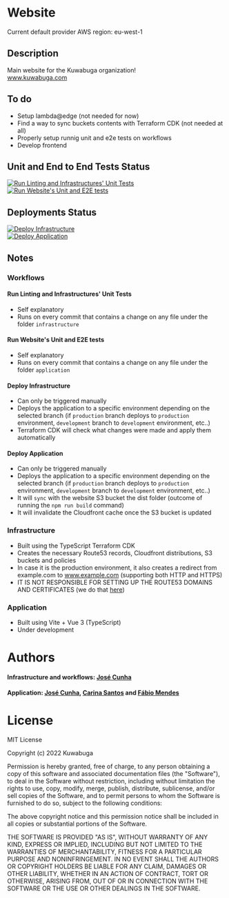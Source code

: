 # Website

Current default provider AWS region: eu-west-1

## Description
Main website for the Kuwabuga organization!<br>
www.kuwabuga.com

## To do
- Setup lambda@edge (not needed for now)
- Find a way to sync buckets contents with Terraform CDK (not needed at all)
- Properly setup runnig unit and e2e tests on workflows
- Develop frontend

## Unit and End to End Tests Status
[![Run Linting and Infrastructures' Unit Tests](https://github.com/Kuwabuga/website/actions/workflows/test_infrastructure.yml/badge.svg?branch=production)](https://github.com/Kuwabuga/website/actions/workflows/test_infrastructure.yml)<br>
[![Run Website's Unit and E2E tests](https://github.com/Kuwabuga/website/actions/workflows/test_application.yml/badge.svg?branch=production)](https://github.com/Kuwabuga/website/actions/workflows/test_application.yml)

## Deployments Status
[![Deploy Infrastructure](https://github.com/Kuwabuga/website/actions/workflows/deploy_infrastructure.yml/badge.svg?branch=production)](https://github.com/Kuwabuga/website/actions/workflows/deploy_infrastructure.yml)<br>
[![Deploy Application](https://github.com/Kuwabuga/website/actions/workflows/deploy_website.yml/badge.svg?branch=production)](https://github.com/Kuwabuga/website/actions/workflows/deploy_website.yml)

## Notes

### Workflows
#### Run Linting and Infrastructures' Unit Tests
- Self explanatory
- Runs on every commit that contains a change on any file under the folder `infrastructure`
#### Run Website's Unit and E2E tests
- Self explanatory
- Runs on every commit that contains a change on any file under the folder `application`
#### Deploy Infrastructure
- Can only be triggered manually
- Deploys the application to a specific environment depending on the selected branch (if `production` branch deploys to `production` environment, `development` branch to `development` environment, etc..)
- Terraform CDK will check what changes were made and apply them automatically
#### Deploy Application
- Can only be triggered manually
- Deploys the application to a specific environment depending on the selected branch (if `production` branch deploys to `production` environment, `development` branch to `development` environment, etc..)
- It will `sync` with the website S3 bucket the dist folder (outcome of running the `npm run build` command)
- It will invalidate the Cloudfront cache once the S3 bucket is updated

### Infrastructure
- Built using the TypeScript Terraform CDK
- Creates the necessary Route53 records, Cloudfront distributions, S3 buckets and policies
- In case it is the production environment, it also creates a redirect from example.com to www.example.com (supporting both HTTP and HTTPS)
- IT IS NOT RESPONSIBLE FOR SETTING UP THE ROUTE53 DOMAINS AND CERTIFICATES (we do that [here](https://github.com/Kuwabuga/domains-and-certificates))

### Application
- Built using Vite + Vue 3 (TypeScript)
- Under development

# Authors
#### Infrastructure and workflows: [José Cunha](https://github.com/Migas99)
#### Application: [José Cunha](https://github.com/Migas99), [Carina Santos](https://github.com/Cariinacsantos) and [Fábio Mendes](https://github.com/AtumFaboca)

# License
MIT License

Copyright (c) 2022 Kuwabuga

Permission is hereby granted, free of charge, to any person obtaining a copy
of this software and associated documentation files (the "Software"), to deal
in the Software without restriction, including without limitation the rights
to use, copy, modify, merge, publish, distribute, sublicense, and/or sell
copies of the Software, and to permit persons to whom the Software is
furnished to do so, subject to the following conditions:

The above copyright notice and this permission notice shall be included in all
copies or substantial portions of the Software.

THE SOFTWARE IS PROVIDED "AS IS", WITHOUT WARRANTY OF ANY KIND, EXPRESS OR
IMPLIED, INCLUDING BUT NOT LIMITED TO THE WARRANTIES OF MERCHANTABILITY,
FITNESS FOR A PARTICULAR PURPOSE AND NONINFRINGEMENT. IN NO EVENT SHALL THE
AUTHORS OR COPYRIGHT HOLDERS BE LIABLE FOR ANY CLAIM, DAMAGES OR OTHER
LIABILITY, WHETHER IN AN ACTION OF CONTRACT, TORT OR OTHERWISE, ARISING FROM,
OUT OF OR IN CONNECTION WITH THE SOFTWARE OR THE USE OR OTHER DEALINGS IN THE
SOFTWARE.
